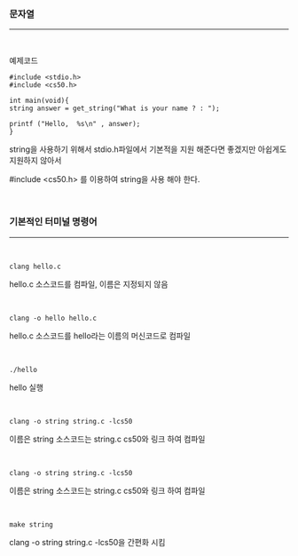 <h3>문자열</h3>
<hr><br> 

예제코드

    #include <stdio.h>
    #include <cs50.h>

    int main(void){
    string answer = get_string("What is your name ? : ");

    printf ("Hello,  %s\n" , answer);
    }

string을 사용하기 위해서 stdio.h파일에서 기본적을 지원 해준다면 좋겠지만 아쉽게도 지원하지 않아서

#include <cs50.h> 를 이용하여 string을 사용 해야 한다.

<br>

<h3>기본적인 터미널 명령어</h3>
<hr><br> 

    clang hello.c

hello.c 소스코드를 컴파일, 이름은 지정되지 않음 

<br>

    clang -o hello hello.c

hello.c 소스코드를 hello라는 이름의 머신코드로 컴파일

<br>

    ./hello

hello 실행 

<br>

    clang -o string string.c -lcs50

이름은 string 소스코드는 string.c cs50와 링크 하여 컴파일

<br>

    clang -o string string.c -lcs50

이름은 string 소스코드는 string.c cs50와 링크 하여 컴파일

<br>

    make string

clang -o string string.c -lcs50을 간편화 시킴